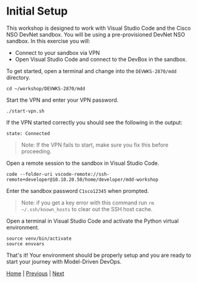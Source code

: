 # Initial Setup

This workshop is designed to work with Visual Studio Code and the Cisco NSO DevNet sandbox. You will be using a pre-provisioned DevNet NSO sandbox.  In this exercise you will:

- Connect to your sandbox via VPN
- Open Visual Studio Code and connect to the DevBox in the sandbox.

To get started, open a terminal and change into the `DEVWKS-2870/mdd` directory.

```
cd ~/workshop/DEVWKS-2870/mdd
```

Start the VPN and enter your VPN password.

```
./start-vpn.sh
```
If the VPN started correctly you should see the following in the output:

```
state: Connected
```

> Note: If the VPN fails to start, make sure you fix this before proceeding.

Open a remote session to the sandbox in Visual Studio Code.

```
code --folder-uri vscode-remote://ssh-remote+developer@10.10.20.50/home/developer/mdd-workshop
```

Enter the sandbox password `C1sco12345` when prompted.

> Note: if you get a key error with this command run `rm ~/.ssh/known_hosts` to clear out the SSH host cache.

Open a terminal in Visual Studio Code and activate the Python virtual environment.

```
source venv/bin/activate
source envvars
```
That's it! Your environment should be properly setup and you are ready to start your journey with Model-Driven DevOps.

[Home](../README.md#workshop-exercises) | [Previous](../README.md#workshop-exercises) | [Next](explore-inventory.md#exploring-the-inventory)
